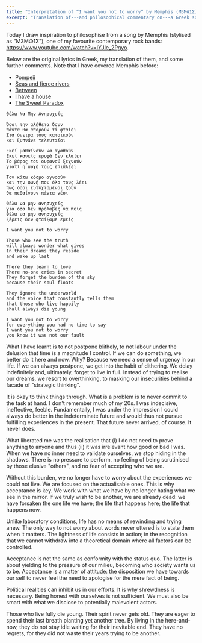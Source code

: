 ```yaml
---
title: "Interpretation of “I want you not to worry” by Memphis (Μ3ΜΦ1Σ)"
excerpt: "Translation of---and philosophical commentary on---a Greek song whose translated title is 'I want you not to worry'."
---
```


Today I draw inspiration to philosophise from a song by Memphis
(stylised as "Μ3ΜΦ1Σ"), one of my favourite contemporary rock bands:
<https://www.youtube.com/watch?v=IYJIe_2Pgyo>.

Below are the original lyrics in Greek, my translation of them, and
some further comments.  Note that I have covered Memphis before:

- [Pompeii](https://protesilaos.com/interpretations/2022-12-25-memphis-pompeii/)
- [Seas and fierce rivers](https://protesilaos.com/interpretations/2022-10-15-memphis-seas-fierce-rivers/)
- [Between](https://protesilaos.com/interpretations/2022-08-20-memphis-between/)
- [I have a house](https://protesilaos.com/interpretations/2022-07-18-memphis-house/)
- [The Sweet Paradox](https://protesilaos.com/interpretations/2022-07-01-memphis-sweet-paradox/)

```
Θέλω Να Μην Ανησυχείς

Όσοι την αλήθεια δουν
πάντα θα απορούν τί φταίει
Στα όνειρα τους κατοικούν
και ξυπνάνε τελευταίοι

Εκεί μαθαίνουν να αγαπούν
Εκεί κανείς κρυφά δεν κλαίει
Το βάρος του ουρανού ξεχνούν
γιατί η ψυχή τους επιπλέει

Τον κάτω κόσμο αγνοούν
και την φωνή που όλο τους λέει
πως όσοι ευτυχισμένοι ζουν
θα πεθαίνουν πάντα νέοι

Θέλω να μην ανησυχείς
για όσα δεν πρόλαβες να πεις
θέλω να μην ανησυχείς
ξέρεις δεν φταίξαμε εμείς
```

```
I want you not to worry

Those who see the truth
will always wonder what gives
In their dreams they reside
and wake up last

There they learn to love
There no-one cries in secret
They forget the burden of the sky
because their soul floats

They ignore the underworld
and the voice that constantly tells them
that those who live happily
shall always die young

I want you not to worry
for everything you had no time to say
I want you not to worry
you know it was not our fault
```

What I have learnt is to not postpone blithely, to not labour under
the delusion that time is a magnitude I control.  If we can do
something, we better do it here and now.  Why?  Because we need a
sense of urgency in our life.  If we can always postpone, we get into
the habit of dithering.  We delay indefinitely and, ultimately, forget
to live in full.  Instead of trying to realise our dreams, we resort
to overthinking, to masking our insecurities behind a facade of
"strategic thinking".

It is okay to think things through.  What is a problem is to never
commit to the task at hand.  I don't remember much of my 20s.  I was
indecisive, ineffective, feeble.  Fundamentally, I was under the
impression I could always do better in the indeterminate future and
would thus not pursue fulfilling experiences in the present.  That
future never arrived, of course.  It never does.

What liberated me was the realisation that (i) I do not need to prove
anything to anyone and thus (ii) it was irrelevant how good or bad I
was.  When we have no inner need to validate ourselves, we stop hiding
in the shadows.  There is no pressure to perform, no feeling of being
scrutinised by those elusive "others", and no fear of accepting who we
are.

Without this burden, we no longer have to worry about the experiences
we could not live.  We are focused on the actualisable ones.  This is
why acceptance is key.  We work with what we have by no longer hating
what we see in the mirror.  If we truly wish to be another, we are
already dead: we have forsaken the one life we have; the life that
happens here; the life that happens now.

Unlike laboratory conditions, life has no means of rewinding and
trying anew.  The only way to not worry about words never uttered is
to state them when it matters.  The lightness of life consists in
action; in the recognition that we cannot withdraw into a theoretical
domain where all factors can be controlled.

Acceptance is not the same as conformity with the status quo.  The
latter is about yielding to the pressure of our milieu, becoming who
society wants us to be.  Acceptance is a matter of attitude: the
disposition we have towards our self to never feel the need to
apologise for the mere fact of being.

Political realities can inhibit us in our efforts.  It is why
shrewdness is necessary.  Being honest with ourselves is not
sufficient.  We must also be smart with what we disclose to
potentially malevolent actors.

Those who live fully die young.  Their spirit never gets old.  They
are eager to spend their last breath planting yet another tree.  By
living in the here-and-now, they do not stay idle waiting for their
inevitable end.  They have no regrets, for they did not waste their
years trying to be another.
